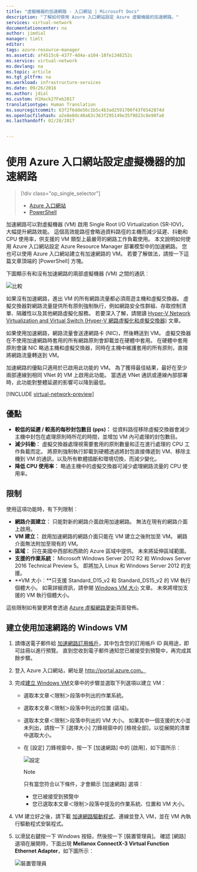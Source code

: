 ```yaml
---
title: "虛擬機器的加速網路 - 入口網站 | Microsoft Docs"
description: "了解如何使用 Azure 入口網站設定 Azure 虛擬機器的加速網路。"
services: virtual-network
documentationcenter: na
author: jimdial
manager: timlt
editor: 
tags: azure-resource-manager
ms.assetid: af4515c6-4377-4d4a-a104-18fe1348252c
ms.service: virtual-network
ms.devlang: na
ms.topic: article
ms.tgt_pltfrm: na
ms.workload: infrastructure-services
ms.date: 09/26/2016
ms.author: jdial
ms.custom: H1Hack27Feb2017
translationtype: Human Translation
ms.sourcegitcommit: 63f2f6dde56c1b5c4b3ad2591700f43f6542874d
ms.openlocfilehash: a2e8e0dc40a63c363f295149e35f9823c8e90fa8
ms.lasthandoff: 02/28/2017


---
```

# <a name="accelerated-networking-for-a-virtual-machine-using-the-azure-portal"></a>使用 Azure 入口網站設定虛擬機器的加速網路
> [!div class="op_single_selector"]
> * [Azure 入口網站](virtual-network-accelerated-networking-portal.md)
> * [PowerShell](virtual-network-accelerated-networking-powershell.md)
> 
> 

加速網路可以對虛擬機器 (VM) 啟用 Single Root I/O Virtualization (SR-IOV)，大幅提升網路效能。 這個高效能路徑會略過資料路徑的主機而減少延遲、抖動和 CPU 使用率，供支援的 VM 類型上最嚴苛的網路工作負載使用。 本文說明如何使用 Azure 入口網站設定 Azure Resource Manager 部署模型中的加速網路。 您也可以使用 Azure 入口網站建立有加速網路的 VM。 若要了解做法，請按一下這篇文章頂端的 [PowerShell] 方塊。

下圖顯示有和沒有加速網路的兩部虛擬機器 (VM) 之間的通訊︰

![比較](./media/virtual-network-accelerated-networking-portal/image1.png)

如果沒有加速網路，進出 VM 的所有網路流量都必須周遊主機和虛擬交換器。 虛擬交換器對網路流量提供所有原則強制執行，例如網路安全性群組、存取控制清單、隔離性以及其他網路虛擬化服務。 若要深入了解，請閱讀 [Hyper-V Network Virtualization and Virtual Switch (Hyper-V 網路虛擬化和虛擬交換器)](https://technet.microsoft.com/library/jj945275.aspx) 文章。

如果使用加速網路，網路流量會送達網路卡 (NIC)，然後轉送到 VM。 虛擬交換器在不使用加速網路時套用的所有網路原則會卸載並在硬體中套用。 在硬體中套用原則會讓 NIC 略過主機和虛擬交換器，同時在主機中維護套用的所有原則，直接將網路流量轉送到 VM。

加速網路的優點只適用於已啟用此功能的 VM。 為了獲得最佳結果，最好在至少兩部連線到相同 VNet 的 VM 上啟用此功能。 當透過 VNet 通訊或連線內部部署時，此功能對整體延遲的影響可以降到最低。

[!INCLUDE [virtual-network-preview](../../includes/virtual-network-preview.md)]

## <a name="benefits"></a>優點
* **較低的延遲 / 較高的每秒封包數目 (pps)：** 從資料路徑移除虛擬交換器會減少主機中封包在處理原則時所花的時間，並增加 VM 內可處理的封包數目。
* **減少抖動︰** 虛擬交換器處理視需要套用的原則數量和正在進行處理的 CPU 工作負載而定。 將原則強制執行卸載到硬體透過將封包直接傳遞到 VM、移除主機到 VM 的通訊，以及所有軟體插斷和環境切換，而減少變化。
* **降低 CPU 使用率︰** 略過主機中的虛擬交換器可減少處理網路流量的 CPU 使用率。

## <a name="limitations"></a>限制
使用這項功能時，有下列限制︰

* **網路介面建立︰** 只能對新的網路介面啟用加速網路。  無法在現有的網路介面上啟用。
* **VM 建立：** 啟用加速網路的網路介面只能在 VM 建立之後附加至 VM。 網路介面無法附加至現有的 VM。
* **區域︰** 只在美國中西部和西歐的 Azure 區域中提供。 未來將延伸區域範圍。
* **支援的作業系統︰** Microsoft Windows Server 2012 R2 和 Windows Server 2016 Technical Preview 5。 即將加入 Linux 和 Windows Server 2012 的支援。
* **VM 大小︰**只支援 Standard_D15_v2 和 Standard_DS15_v2 的 VM 執行個體大小。 如需詳細資訊，請參閱 [Windows VM 大小](../virtual-machines/virtual-machines-windows-sizes.md?toc=%2fazure%2fvirtual-machines%2fwindows%2ftoc.json) 文章。 未來將增加支援的 VM 執行個體大小。

這些限制如有變更將會透過 [Azure 虛擬網路更新](https://azure.microsoft.com/updates/accelerated-networking-in-preview)頁面發佈。

## <a name="create-a-windows-vm-with-accelerated-networking"></a>建立使用加速網路的 Windows VM
1. 請傳送電子郵件給 [加速網路訂用帳戶](mailto:axnpreview@microsoft.com?subject=Request%20to%20enable%20subscription%20%3csubscription%20id%3e)，其中包含您的訂用帳戶 ID 與用途，即可註冊以進行預覽。 直到您收到電子郵件通知您已被接受到預覽中，再完成其餘步驟。
2. 登入 Azure 入口網站，網址是 http://portal.azure.com。
3. 完成[建立 Windows VM](../virtual-machines/virtual-machines-windows-hero-tutorial.md?toc=%2fazure%2fvirtual-machines%2fwindows%2ftoc.json)文章中的步驟並選取下列選項以建立 VM︰
   
   * 選取本文章＜限制＞段落中列出的作業系統。
   * 選取本文章＜限制＞段落中列出的位置 (區域)。
   * 選取本文章＜限制＞段落中列出的 VM 大小。 如果其中一個支援的大小並未列出，請按一下 [選擇大小] 刀鋒視窗中的 [檢視全部]，以從展開的清單中選取大小。
   * 在 [設定] 刀鋒視窗中，按一下 [加速網路] 中的 [啟用]，如下圖所示︰
     
       ![設定](./media/virtual-network-accelerated-networking-portal/image3.png)
     
     > [!NOTE]
     > 只有當您符合以下條件，才會顯示 [加速網路] 選項︰
     > 
     > * 您已被接受到預覽中
     > * 您已選取本文章＜限制＞段落中提及的作業系統、位置和 VM 大小。
     > 
     > 
4. VM 建立好之後，請下載 [加速網路驅動程式](https://gallery.technet.microsoft.com/Azure-Accelerated-471b5d84)、連線並登入 VM，並在 VM 內執行驅動程式安裝程式。
5. 以滑鼠右鍵按一下 Windows 按鈕，然後按一下 [裝置管理員]。 確認 [網路] 選項在展開時，下面出現 **Mellanox ConnectX-3 Virtual Function Ethernet Adapter**，如下圖所示︰
   
    ![裝置管理員](./media/virtual-network-accelerated-networking-portal/image2.png)


